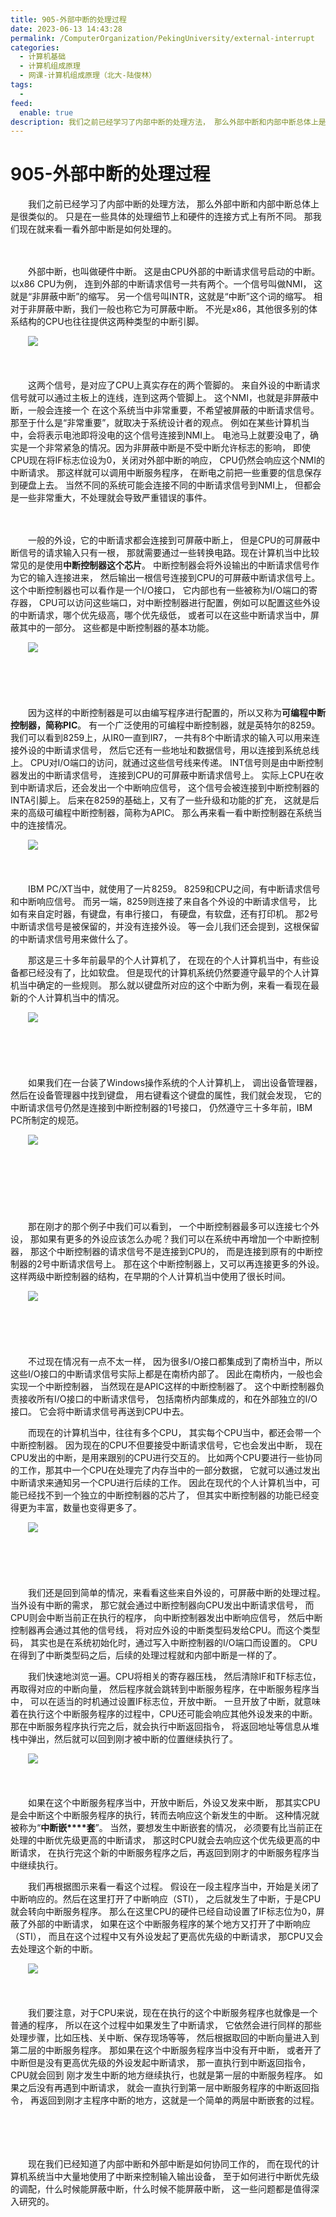 ```yaml
---
title: 905-外部中断的处理过程
date: 2023-06-13 14:43:28
permalink: /ComputerOrganization/PekingUniversity/external-interrupt
categories:
  - 计算机基础
  - 计算机组成原理
  - 网课-计算机组成原理（北大-陆俊林）
tags:
  - 
feed:
  enable: true
description: 我们之前已经学习了内部中断的处理方法， 那么外部中断和内部中断总体上是很类似的。 只是在一些具体的处理细节上和硬件的连接方式上有所不同。 那我们现在就来看一看外部中断是如何处理的。 
---
```

# 905-外部中断的处理过程

　　我们之前已经学习了内部中断的处理方法， 那么外部中断和内部中断总体上是很类似的。 只是在一些具体的处理细节上和硬件的连接方式上有所不同。 那我们现在就来看一看外部中断是如何处理的。 

<!-- more -->

　　‍

　　外部中断，也叫做硬件中断。 这是由CPU外部的中断请求信号启动的中断。以x86 CPU为例， 连到外部的中断请求信号一共有两个。一个信号叫做NMI， 这就是“非屏蔽中断”的缩写。 另一个信号叫INTR，这就是“中断”这个词的缩写。 相对于非屏蔽中断，我们一般也称它为可屏蔽中断。 不光是x86，其他很多别的体系结构的CPU也往往提供这两种类型的中断引脚。 

　　![](https://image.peterjxl.com/blog/image-20220922211000-au1mhtp.png)

　　‍

　　这两个信号，是对应了CPU上真实存在的两个管脚的。 来自外设的中断请求信号就可以通过主板上的连线，连到这两个管脚上。 这个NMI，也就是非屏蔽中断，一般会连接一个 在这个系统当中非常重要，不希望被屏蔽的中断请求信号。 那至于什么是“非常重要”，就取决于系统设计者的观点。 例如在某些计算机当中，会将表示电池即将没电的这个信号连接到NMI上。 电池马上就要没电了，确实是一个非常紧急的情况。因为非屏蔽中断是不受中断允许标志的影响， 即使CPU现在将IF标志位设为0，关闭对外部中断的响应， CPU仍然会响应这个NMI的中断请求。 那这样就可以调用中断服务程序， 在断电之前把一些重要的信息保存到硬盘上去。 当然不同的系统可能会连接不同的中断请求信号到NMI上， 但都会是一些非常重大，不处理就会导致严重错误的事件。 

　　‍

　　一般的外设，它的中断请求都会连接到可屏蔽中断上， 但是CPU的可屏蔽中断信号的请求输入只有一根， 那就需要通过一些转换电路。现在计算机当中比较常见的是使用**中断控制器这个芯片**。 中断控制器会将外设输出的中断请求信号作为它的输入连接进来， 然后输出一根信号连接到CPU的可屏蔽中断请求信号上。 这个中断控制器也可以看作是一个I/O接口， 它内部也有一些被称为I/O端口的寄存器， CPU可以访问这些端口，对中断控制器进行配置，例如可以配置这些外设的中断请求，哪个优先级高，哪个优先级低， 或者可以在这些中断请求当中，屏蔽其中的一部分。 这些都是中断控制器的基本功能。 

　　![](https://image.peterjxl.com/blog/image-20220922211157-40thh2z.png)

　　‍

　　‍

　　因为这样的中断控制器是可以由编写程序进行配置的，所以又称为**可编程中断控制器，简称PIC**。 有一个广泛使用的可编程中断控制器，就是英特尔的8259。 我们可以看到8259上，从IR0一直到IR7， 一共有8个中断请求的输入可以用来连接外设的中断请求信号， 然后它还有一些地址和数据信号，用以连接到系统总线上。 CPU对I/O端口的访问，就通过这些信号线来传递。 INT信号则是由中断控制器发出的中断请求信号， 连接到CPU的可屏蔽中断请求信号上。 实际上CPU在收到中断请求后，还会发出一个中断响应信号， 这个信号会被连接到中断控制器的INTA引脚上。 后来在8259的基础上，又有了一些升级和功能的扩充， 这就是后来的高级可编程中断控制器，简称为APIC。 那么再来看一看中断控制器在系统当中的连接情况。 

　　![](https://image.peterjxl.com/blog/image-20220922211319-1ks713t.png)

　　‍

　　IBM PC/XT当中，就使用了一片8259。 8259和CPU之间，有中断请求信号和中断响应信号。 而另一端，8259则连接了来自各个外设的中断请求信号， 比如有来自定时器，有键盘，有串行接口， 有硬盘，有软盘，还有打印机。 那2号中断请求信号是被保留的，并没有连接外设。 等一会儿我们还会提到，这根保留的中断请求信号用来做什么了。 

　　那这是三十多年前最早的个人计算机了， 在现在的个人计算机当中，有些设备都已经没有了，比如软盘。 但是现代的计算机系统仍然要遵守最早的个人计算机当中确定的一些规则。 那么就以键盘所对应的这个中断为例，来看一看现在最新的个人计算机当中的情况。 

　　![](https://image.peterjxl.com/blog/image-20220922211412-un0rvgo.png)

　　‍

　　‍

　　如果我们在一台装了Windows操作系统的个人计算机上， 调出设备管理器，然后在设备管理器中找到键盘， 用右键看这个键盘的属性，我们就会发现， 它的中断请求信号仍然是连接到中断控制器的1号接口， 仍然遵守三十多年前，IBM PC所制定的规范。 

　　![](https://image.peterjxl.com/blog/image-20220922211435-llgunxm.png)

　　‍

　　‍

　　‍

　　那在刚才的那个例子中我们可以看到， 一个中断控制器最多可以连接七个外设， 那如果有更多的外设应该怎么办呢？我们可以在系统中再增加一个中断控制器， 那这个中断控制器的请求信号不是连接到CPU的， 而是连接到原有的中断控制器的2号中断请求信号上。 那在这个中断控制器上，又可以再连接更多的外设。 这样两级中断控制器的结构，在早期的个人计算机当中使用了很长时间。 

　　![](https://image.peterjxl.com/blog/image-20220922211509-joqvrk1.png)

　　‍

　　‍

　　不过现在情况有一点不太一样， 因为很多I/O接口都集成到了南桥当中，所以这些I/O接口的中断请求信号实际上都是在南桥内部了。 因此在南桥内，一般也会实现一个中断控制器， 当然现在是APIC这样的中断控制器了。 这个中断控制器负责接收所有I/O接口的中断请求信号， 包括南桥内部集成的，和在外部独立的I/O接口。 它会将中断请求信号再送到CPU中去。 

　　而现在的计算机当中，往往有多个CPU， 其实每个CPU当中，都还会带一个中断控制器。 因为现在的CPU不但要接受中断请求信号，它也会发出中断， 现在CPU发出的中断，是用来跟别的CPU进行交互的。 比如两个CPU要进行一些协同的工作，那其中一个CPU在处理完了内存当中的一部分数据， 它就可以通过发出中断请求来通知另一个CPU进行后续的工作。 因此在现代的个人计算机当中，可能已经找不到一个独立的中断控制器的芯片了， 但其实中断控制器的功能已经变得更为丰富，数量也变得更多了。 

　　![](https://image.peterjxl.com/blog/image-20220922211624-p66a96j.png)

　　‍

　　‍

　　我们还是回到简单的情况，来看看这些来自外设的，可屏蔽中断的处理过程。 当外设有中断的需求， 那它就会通过中断控制器向CPU发出中断请求信号， 而CPU则会中断当前正在执行的程序， 向中断控制器发出中断响应信号， 然后中断控制器再会通过其他的信号线， 将对应外设的中断类型码发给CPU。而这个类型码， 其实也是在系统初始化时，通过写入中断控制器的I/O端口而设置的。 CPU在得到了中断类型码之后，后续的处理过程就和内部中断是一样的了。 

　　我们快速地浏览一遍。CPU将相关的寄存器压栈， 然后清除IF和TF标志位，再取得对应的中断向量， 然后程序就会跳转到中断服务程序，在中断服务程序当中， 可以在适当的时机通过设置IF标志位，开放中断。 一旦开放了中断，就意味着在执行这个中断服务程序的过程中，CPU还可能会响应其他外设发来的中断。 那在中断服务程序执行完之后，就会执行中断返回指令， 将返回地址等信息从堆栈中弹出，然后就可以回到刚才被中断的位置继续执行了。 

　　![](https://image.peterjxl.com/blog/image-20220922211756-2nm70sk.png)

　　‍

　　如果在这个中断服务程序当中，开放中断后，外设又发来中断， 那其实CPU是会中断这个中断服务程序的执行，转而去响应这个新发生的中断。 这种情况就被称为“**中断嵌****套**”。 当然，要想发生中断嵌套的情况， 必须要有比当前正在处理的中断优先级更高的中断请求， 那这时CPU就会去响应这个优先级更高的中断请求， 在执行完这个新的中断服务程序之后，再返回到刚才的中断服务程序当中继续执行。 

　　我们再根据图示来看一看这个过程。 假设在一段主程序当中，开始是关闭了中断响应的。然后在这里打开了中断响应（STI）， 之后就发生了中断，于是CPU就会转向中断服务程序。 那么在这里CPU的硬件已经自动设置了IF标志位为0，屏蔽了外部的中断请求， 如果在这个中断服务程序的某个地方又打开了中断响应（STI）， 而且在这个过程中又有外设发起了更高优先级的中断请求， 那CPU又会去处理这个新的中断。 

　　![](https://image.peterjxl.com/blog/image-20220922211901-ziw5qta.png)

　　‍

　　我们要注意，对于CPU来说，现在在执行的这个中断服务程序也就像是一个普通的程序， 所以在这个过程中如果发生了中断请求， 它依然会进行同样的那些处理步骤，比如压栈、关中断、保存现场等等， 然后根据取回的中断向量进入到第二层的中断服务程序。 那如果在这个中断服务程序当中没有开中断， 或者开了中断但是没有更高优先级的外设发起中断请求， 那一直执行到中断返回指令，CPU就会回到 刚才发生中断的地方继续执行，也就是第一层的中断服务程序。 如果之后没有再遇到中断请求， 就会一直执行到第一层中断服务程序的中断返回指令， 再返回到刚才主程序中断的地方，这就是一个简单的两层中断嵌套的过程。

　　‍

　　‍

　　现在我们已经知道了内部中断和外部中断是如何协同工作的， 而在现代的计算机系统当中大量地使用了中断来控制输入输出设备， 至于如何进行中断优先级的调配，什么时候能屏蔽中断，什么时候不能屏蔽中断， 这一些问题都是值得深入研究的。
